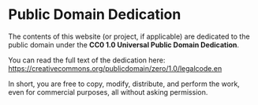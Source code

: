 # Public Domain Dedication

The contents of this website (or project, if applicable) are dedicated to the public domain under the
**CC0 1.0 Universal Public Domain Dedication**.

You can read the full text of the dedication here:
<https://creativecommons.org/publicdomain/zero/1.0/legalcode.en>

In short, you are free to copy, modify, distribute, and perform the work, even for commercial purposes, all without asking permission.
